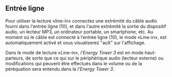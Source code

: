 ﻿## Entrée ligne 

Pour utiliser la lecture «line-in» connectez une extrémité du câble audio fourni dans l'entrée ligne (10), et dans l'autre extrémité la sortie du dispositif audio, un lecteur MP3, un ordinateur portable, un smartphone, etc. Au moment où le câble est connecté à l’entrée ligne (10), le mode «Line-in», est automatiquement activé et vous visualiserez "auX" sur l'affichage. 

Dans le mode de lecture «Line-in»,  *l’Energy Tower 3* est en mode haut-parleurs, de sorte que ce qui sur le périphérique audio (lecteur externe) ou modifications qui peuvent être effectués dans le volume ou de la péréquation sera entendu dans la *l’Energy Tower 3*.

